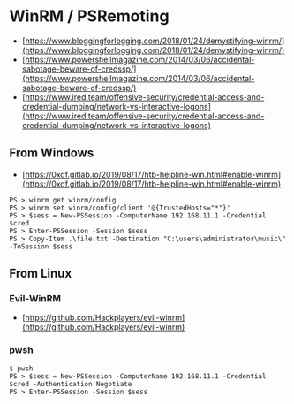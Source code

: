# WinRM / PSRemoting

* [https://www.bloggingforlogging.com/2018/01/24/demystifying-winrm/](https://www.bloggingforlogging.com/2018/01/24/demystifying-winrm/)
* [https://www.powershellmagazine.com/2014/03/06/accidental-sabotage-beware-of-credssp/](https://www.powershellmagazine.com/2014/03/06/accidental-sabotage-beware-of-credssp/)
* [https://www.ired.team/offensive-security/credential-access-and-credential-dumping/network-vs-interactive-logons](https://www.ired.team/offensive-security/credential-access-and-credential-dumping/network-vs-interactive-logons)




## From Windows

* [https://0xdf.gitlab.io/2019/08/17/htb-helpline-win.html#enable-winrm](https://0xdf.gitlab.io/2019/08/17/htb-helpline-win.html#enable-winrm)

```
PS > winrm get winrm/config
PS > winrm set winrm/config/client '@{TrustedHosts="*"}'
PS > $sess = New-PSSession -ComputerName 192.168.11.1 -Credential $cred
PS > Enter-PSSession -Session $sess
PS > Copy-Item .\file.txt -Destination "C:\users\administrator\music\" -ToSession $sess
```




## From Linux



### Evil-WinRM

* [https://github.com/Hackplayers/evil-winrm](https://github.com/Hackplayers/evil-winrm)



### pwsh

```
$ pwsh
PS > $sess = New-PSSession -ComputerName 192.168.11.1 -Credential $cred -Authentication Negotiate
PS > Enter-PSSession -Session $sess
```
